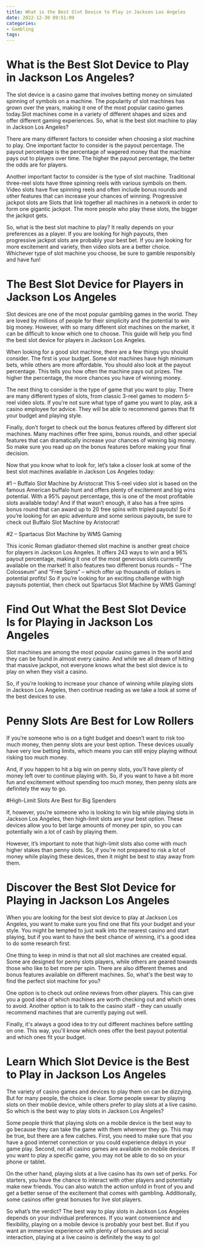 ```yaml
---
title: What is the Best Slot Device to Play in Jackson Los Angeles
date: 2022-12-30 09:51:09
categories:
- Gambling
tags:
---
```



#  What is the Best Slot Device to Play in Jackson Los Angeles?

The slot device is a casino game that involves betting money on simulated spinning of symbols on a machine. The popularity of slot machines has grown over the years, making it one of the most popular casino games today.Slot machines come in a variety of different shapes and sizes and offer different gaming experiences. So, what is the best slot machine to play in Jackson Los Angeles?

There are many different factors to consider when choosing a slot machine to play. One important factor to consider is the payout percentage. The payout percentage is the percentage of wagered money that the machine pays out to players over time. The higher the payout percentage, the better the odds are for players.

Another important factor to consider is the type of slot machine. Traditional three-reel slots have three spinning reels with various symbols on them. Video slots have five spinning reels and often include bonus rounds and other features that can increase your chances of winning. Progressive jackpot slots are Slots that link together all machines in a network in order to form one gigantic jackpot. The more people who play these slots, the bigger the jackpot gets.

So, what is the best slot machine to play? It really depends on your preferences as a player. If you are looking for high payouts, then progressive jackpot slots are probably your best bet. If you are looking for more excitement and variety, then video slots are a better choice. Whichever type of slot machine you choose, be sure to gamble responsibly and have fun!

#  The Best Slot Device for Players in Jackson Los Angeles

Slot devices are one of the most popular gambling games in the world. They are loved by millions of people for their simplicity and the potential to win big money. However, with so many different slot machines on the market, it can be difficult to know which one to choose. This guide will help you find the best slot device for players in Jackson Los Angeles.

When looking for a good slot machine, there are a few things you should consider. The first is your budget. Some slot machines have high minimum bets, while others are more affordable. You should also look at the payout percentage. This tells you how often the machine pays out prizes. The higher the percentage, the more chances you have of winning money.

The next thing to consider is the type of game that you want to play. There are many different types of slots, from classic 3-reel games to modern 5-reel video slots. If you’re not sure what type of game you want to play, ask a casino employee for advice. They will be able to recommend games that fit your budget and playing style.

Finally, don’t forget to check out the bonus features offered by different slot machines. Many machines offer free spins, bonus rounds, and other special features that can dramatically increase your chances of winning big money. So make sure you read up on the bonus features before making your final decision.

Now that you know what to look for, let’s take a closer look at some of the best slot machines available in Jackson Los Angeles today:

#1 – Buffalo Slot Machine by Aristocrat
This 5-reel video slot is based on the famous American buffalo hunt and offers plenty of excitement and big wins potential. With a 95% payout percentage, this is one of the most profitable slots available today! And if that wasn’t enough, it also has a free spins bonus round that can award up to 20 free spins with tripled payouts! So if you’re looking for an epic adventure and some serious payouts, be sure to check out Buffalo Slot Machine by Aristocrat!

#2 – Spartacus Slot Machine by WMS Gaming

This iconic Roman gladiator-themed slot machine is another great choice for players in Jackson Los Angeles. It offers 243 ways to win and a 96% payout percentage, making it one of the most generous slots currently available on the market! It also features two different bonus rounds – “The Colosseum” and “Free Spins” – which offer up thousands of dollars in potential profits! So if you’re looking for an exciting challenge with high payouts potential, then check out Spartacus Slot Machine by WMS Gaming!

#  Find Out What the Best Slot Device Is for Playing in Jackson Los Angeles

Slot machines are among the most popular casino games in the world and they can be found in almost every casino. And while we all dream of hitting that massive jackpot, not everyone knows what the best slot device is to play on when they visit a casino.

So, if you’re looking to increase your chance of winning while playing slots in Jackson Los Angeles, then continue reading as we take a look at some of the best devices to use.

# Penny Slots Are Best for Low Rollers

If you’re someone who is on a tight budget and doesn’t want to risk too much money, then penny slots are your best option. These devices usually have very low betting limits, which means you can still enjoy playing without risking too much money.

And, if you happen to hit a big win on penny slots, you’ll have plenty of money left over to continue playing with. So, if you want to have a bit more fun and excitement without spending too much money, then penny slots are definitely the way to go.

#High-Limit Slots Are Best for Big Spenders

If, however, you’re someone who is looking to win big while playing slots in Jackson Los Angeles, then high-limit slots are your best option. These devices allow you to bet large amounts of money per spin, so you can potentially win a lot of cash by playing them.

However, it’s important to note that high-limit slots also come with much higher stakes than penny slots. So, if you’re not prepared to risk a lot of money while playing these devices, then it might be best to stay away from them.

#  Discover the Best Slot Device for Playing in Jackson Los Angeles 

When you are looking for the best slot device to play at Jackson Los Angeles, you want to make sure you find one that fits your budget and your style. You might be tempted to just walk into the nearest casino and start playing, but if you want to have the best chance of winning, it's a good idea to do some research first.

One thing to keep in mind is that not all slot machines are created equal. Some are designed for penny slots players, while others are geared towards those who like to bet more per spin. There are also different themes and bonus features available on different machines. So, what's the best way to find the perfect slot machine for you?

One option is to check out online reviews from other players. This can give you a good idea of which machines are worth checking out and which ones to avoid. Another option is to talk to the casino staff - they can usually recommend machines that are currently paying out well.

Finally, it's always a good idea to try out different machines before settling on one. This way, you'll know which ones offer the best payout potential and which ones fit your budget.

#  Learn Which Slot Device is the Best to Play in Jackson Los Angeles

The variety of casino games and devices to play them on can be dizzying. But for many people, the choice is clear. Some people swear by playing slots on their mobile device, while others prefer to play slots at a live casino. So which is the best way to play slots in Jackson Los Angeles?

Some people think that playing slots on a mobile device is the best way to go because they can take the game with them wherever they go. This may be true, but there are a few catches. First, you need to make sure that you have a good internet connection or you could experience delays in your game play. Second, not all casino games are available on mobile devices. If you want to play a specific game, you may not be able to do so on your phone or tablet.

On the other hand, playing slots at a live casino has its own set of perks. For starters, you have the chance to interact with other players and potentially make new friends. You can also watch the action unfold in front of you and get a better sense of the excitement that comes with gambling. Additionally, some casinos offer great bonuses for live slot players.

So what’s the verdict? The best way to play slots in Jackson Los Angeles depends on your individual preferences. If you want convenience and flexibility, playing on a mobile device is probably your best bet. But if you want an immersive experience with plenty of bonuses and social interaction, playing at a live casino is definitely the way to go!